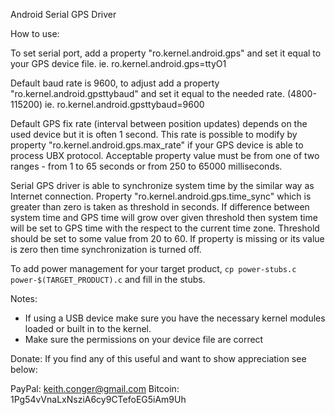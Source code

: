 Android Serial GPS Driver

How to use:

To set serial port, add a property "ro.kernel.android.gps" and set it equal to your GPS device file.
ie. ro.kernel.android.gps=ttyO1

Default baud rate is 9600, to adjust add a property "ro.kernel.android.gpsttybaud" and set it equal to the needed rate. (4800-115200)
ie. ro.kernel.android.gpsttybaud=9600

Default GPS fix rate (interval between position updates) depends on the used device but it is often 1 second.  This rate is possible
to modify by property "ro.kernel.android.gps.max_rate" if your GPS device is able to process UBX protocol. Acceptable property value
must be from one of two ranges - from 1 to 65 seconds or from 250 to 65000 milliseconds.

Serial GPS driver is able to synchronize system time by the similar way as Internet connection. Property
"ro.kernel.android.gps.time_sync" which is greater than zero is taken as threshold in seconds. If difference between system time
and GPS time will grow over given threshold then system time will be set to GPS time with the respect to the current time zone.
Threshold should be set to some value from 20 to 60. If property is missing or its value is zero then time synchronization
is turned off.

To add power management for your target product, `cp power-stubs.c power-$(TARGET_PRODUCT).c` and fill in the stubs.

Notes:
* If using a USB device make sure you have the necessary kernel modules loaded or built in to the kernel.
* Make sure the permissions on your device file are correct

Donate:
If you find any of this useful and want to show appreciation see below:

PayPal: keith.conger@gmail.com
Bitcoin: 1Pg54vVnaLxNsziA6cy9CTefoEG5iAm9Uh
